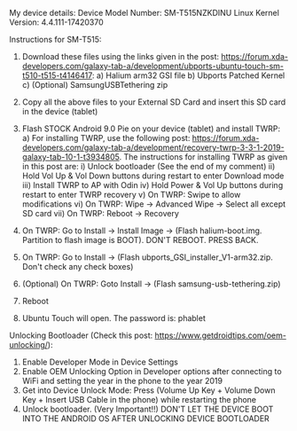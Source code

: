 My device details:
Device Model Number: SM-T515NZKDINU
Linux Kernel Version: 4.4.111-17420370

Instructions for SM-T515:

1) Download these files using the links given in the post: https://forum.xda-developers.com/galaxy-tab-a/development/ubports-ubuntu-touch-sm-t510-t515-t4146417:
	a) Halium arm32 GSI file
	b) Ubports Patched Kernel
	c) (Optional) SamsungUSBTethering zip

2) Copy all the above files to your External SD Card and insert this SD card in the device (tablet)

3) Flash STOCK Android 9.0 Pie on your device (tablet) and install TWRP:
	a) For installing TWRP, use the following post: https://forum.xda-developers.com/galaxy-tab-a/development/recovery-twrp-3-3-1-2019-galaxy-tab-10-1-t3934805. The instructions for installing TWRP as given in this post are:
		i) Unlock bootloader (See the end of my comment)
		ii) Hold Vol Up & Vol Down buttons during restart to enter Download mode
		iii) Install TWRP to AP with Odin
		iv) Hold Power & Vol Up buttons during restart to enter TWRP recovery
		v) On TWRP: Swipe to allow modifications
		vi) On TWRP: Wipe -> Advanced Wipe -> Select all except SD card
		vii) On TWRP: Reboot -> Recovery

4) On TWRP: Go to Install -> Install Image -> (Flash halium-boot.img. Partition to flash image is BOOT). DON'T REBOOT. PRESS BACK.

5) On TWRP: Go to Install -> (Flash ubports_GSI_installer_V1-arm32.zip. Don't check any check boxes)

6) (Optional) On TWRP: Goto Install -> (Flash samsung-usb-tethering.zip)

7) Reboot

8) Ubuntu Touch will open. The password is: phablet

Unlocking Bootloader (Check this post: https://www.getdroidtips.com/oem-unlocking/):
1) Enable Developer Mode in Device Settings
2) Enable OEM Unlocking Option in Developer options after connecting to WiFi and setting the year in the phone to the year 2019
3) Get into Device Unlock Mode: Press (Volume Up Key + Volume Down Key + Insert USB Cable in the phone) while restarting the phone
4) Unlock bootloader. (Very Important!!) DON'T LET THE DEVICE BOOT INTO THE ANDROID OS AFTER UNLOCKING DEVICE BOOTLOADER
